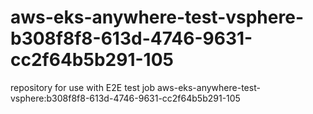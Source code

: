 # aws-eks-anywhere-test-vsphere-b308f8f8-613d-4746-9631-cc2f64b5b291-105
repository for use with E2E test job aws-eks-anywhere-test-vsphere:b308f8f8-613d-4746-9631-cc2f64b5b291-105
